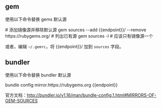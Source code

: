 ## gem

使用以下命令替换 gems 默认源

<tmpl z-lang="bash">
# 添加镜像源并移除默认源
gem sources --add {{endpoint}}/ --remove https://rubygems.org/
# 列出已有源
gem sources -l
# 应该只有镜像源一个
</tmpl>

或者，编辑 `~/.gemrc`，将 <tmpl z-inline>{{endpoint}}/</tmpl> 加到 `sources` 字段。

## bundler

使用以下命令替换 bundler 默认源

<tmpl z-lang="bash">
bundle config mirror.https://rubygems.org {{endpoint}}
</tmpl>

官方文档：http://bundler.io/v1.16/man/bundle-config.1.html#MIRRORS-OF-GEM-SOURCES

